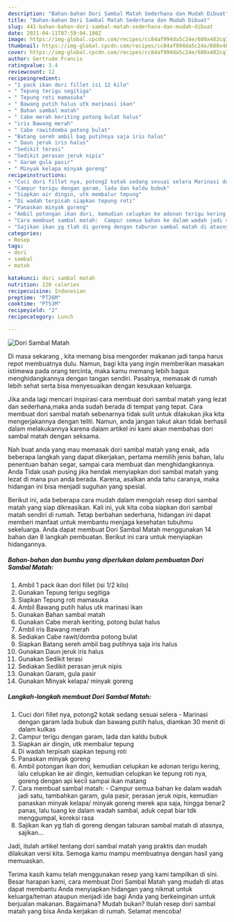 ```yaml
---
description: "Bahan-bahan Dori Sambal Matah Sederhana dan Mudah Dibuat"
title: "Bahan-bahan Dori Sambal Matah Sederhana dan Mudah Dibuat"
slug: 441-bahan-bahan-dori-sambal-matah-sederhana-dan-mudah-dibuat
date: 2021-04-11T07:59:04.198Z
image: https://img-global.cpcdn.com/recipes/cc84af994da5c24e/680x482cq70/dori-sambal-matah-foto-resep-utama.jpg
thumbnail: https://img-global.cpcdn.com/recipes/cc84af994da5c24e/680x482cq70/dori-sambal-matah-foto-resep-utama.jpg
cover: https://img-global.cpcdn.com/recipes/cc84af994da5c24e/680x482cq70/dori-sambal-matah-foto-resep-utama.jpg
author: Gertrude Francis
ratingvalue: 3.4
reviewcount: 12
recipeingredient:
- "1 pack ikan dori fillet isi 12 kilo"
- " Tepung terigu segitiga"
- " Tepung roti mamasuka"
- " Bawang putih halus utk marinasi ikan"
- " Bahan sambal matah"
- " Cabe merah keriting potong bulat halus"
- "iris Bawang merah"
- " Cabe rawitdomba potong bulat"
- "Batang sereh ambil bag putihnya saja iris halus"
- " Daun jeruk iris halus"
- "Sedikit terasi"
- "Sedikit perasan jeruk nipis"
- " Garam gula pasir"
- " Minyak kelapa minyak goreng"
recipeinstructions:
- "Cuci dori fillet nya, potong2 kotak sedang sesuai selera Marinasi dengan garam lada bubuk dan bawang putih halus, diamkan 30 menit di dalam kulkas"
- "Campur terigu dengan garam, lada dan kaldu bubuk"
- "Siapkan air dingin, utk membalur tepung"
- "Di wadah terpisah siapkan tepung roti"
- "Panaskan minyak goreng"
- "Ambil potongan ikan dori, kemudian celupkan ke adonan terigu kering, lalu celupkan ke air dingin, kemudian celupkan ke tepung roti nya, goreng dengan api kecil sampai ikan matang"
- "Cara membuat sambal matah:  Campur semua bahan ke dalam wadah jadi satu, tambahkan garam, gula pasir, perasan jeruk nipis, kemudian panaskan minyak kelapa/ minyak goreng merek apa saja, hingga benar2 panas, lalu tuang ke dalam wadah sambal, aduk cepat biar tdk menggumpal, koreksi rasa"
- "Sajikan ikan yg tlah di goreng dengan taburan sambal matah di atasnya, sajikan..."
categories:
- Resep
tags:
- dori
- sambal
- matah

katakunci: dori sambal matah 
nutrition: 220 calories
recipecuisine: Indonesian
preptime: "PT26M"
cooktime: "PT53M"
recipeyield: "2"
recipecategory: Lunch

---
```



![Dori Sambal Matah](https://img-global.cpcdn.com/recipes/cc84af994da5c24e/680x482cq70/dori-sambal-matah-foto-resep-utama.jpg)

Di masa  sekarang , kita memang bisa mengorder makanan jadi tanpa harus repot membuatnya dulu. Namun, bagi kita yang ingin memberikan masakan istimewa pada orang tercinta, maka kamu memang lebih bagus menghidangkannya dengan tangan sendiri. Pasalnya, memasak di rumah lebih sehat serta bisa menyesuaikan dengan kesukaan keluarga.

Jika anda lagi mencari inspirasi cara membuat dori sambal matah yang lezat dan sederhana,maka anda sudah berada di tempat yang tepat. Cara membuat dori sambal matah  sebenarnya tidak sulit untuk dilakukan jika kita mengerjakannya dengan teliti. Namun, anda jangan takut akan tidak berhasil dalam melakukannya 
karena dalam artikel ini kami akan membahas dori sambal matah dengan seksama.  



Nah buat anda yang mau memasak dori sambal matah yang enak, ada beberapa langkah yang dapat dikerjakan, pertama memilih jenis bahan, lalu penentuan bahan segar, sampai cara membuat dan menghidangkannya. Anda Tidak usah pusing jika hendak menyiapkan dori sambal matah yang lezat di mana pun anda berada. Karena, asalkan anda  tahu caranya, maka hidangan ini bisa menjadi suguhan yang spesial.

Berikut ini, ada beberapa cara mudah dalam mengolah resep dori sambal matah yang siap dikreasikan. Kali ini, yuk kita coba siapkan dori sambal matah sendiri di rumah. Tetap berbahan sederhana, hidangan ini dapat memberi manfaat untuk membantu menjaga kesehatan tubuhmu sekeluarga. Anda dapat membuat Dori Sambal Matah menggunakan 14 bahan dan 8 langkah pembuatan. Berikut ini cara untuk menyiapkan hidangannya.

<!--inarticleads1-->

##### Bahan-bahan dan bumbu yang diperlukan dalam pembuatan Dori Sambal Matah:

1. Ambil 1 pack ikan dori fillet (isi 1/2 kilo)
1. Gunakan  Tepung terigu segitiga
1. Siapkan  Tepung roti mamasuka
1. Ambil  Bawang putih halus utk marinasi ikan
1. Gunakan  Bahan sambal matah
1. Gunakan  Cabe merah keriting, potong bulat halus
1. Ambil iris Bawang merah
1. Sediakan  Cabe rawit/domba potong bulat
1. Siapkan Batang sereh ambil bag putihnya saja iris halus
1. Gunakan  Daun jeruk iris halus
1. Gunakan Sedikit terasi
1. Sediakan Sedikit perasan jeruk nipis
1. Gunakan  Garam, gula pasir
1. Gunakan  Minyak kelapa/ minyak goreng




<!--inarticleads2-->

##### Langkah-langkah membuat Dori Sambal Matah:

1. Cuci dori fillet nya, potong2 kotak sedang sesuai selera - Marinasi dengan garam lada bubuk dan bawang putih halus, diamkan 30 menit di dalam kulkas
1. Campur terigu dengan garam, lada dan kaldu bubuk
1. Siapkan air dingin, utk membalur tepung
1. Di wadah terpisah siapkan tepung roti
1. Panaskan minyak goreng
1. Ambil potongan ikan dori, kemudian celupkan ke adonan terigu kering, lalu celupkan ke air dingin, kemudian celupkan ke tepung roti nya, goreng dengan api kecil sampai ikan matang
1. Cara membuat sambal matah:  - Campur semua bahan ke dalam wadah jadi satu, tambahkan garam, gula pasir, perasan jeruk nipis, kemudian panaskan minyak kelapa/ minyak goreng merek apa saja, hingga benar2 panas, lalu tuang ke dalam wadah sambal, aduk cepat biar tdk menggumpal, koreksi rasa
1. Sajikan ikan yg tlah di goreng dengan taburan sambal matah di atasnya, sajikan...




Jadi, itulah artikel tentang  dori sambal matah  yang praktis dan mudah dilakukan versi kita. Semoga kamu mampu membuatnya dengan hasil yang memuaskan. 

Terima kasih kamu telah menggunakan resep yang kami tampilkan di sini. Besar harapan kami, cara membuat  Dori Sambal Matah yang mudah di atas dapat membantu Anda menyiapkan hidangan yang nikmat untuk keluarga/teman ataupun menjadi ide bagi Anda yang berkeinginan untuk berjualan makanan. Bagaimana? Mudah bukan? Itulah resep dori sambal matah yang bisa Anda kerjakan di rumah. Selamat mencoba!


